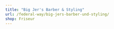 ```yaml
---
title: "Big Jer's Barber & Styling"
url: /federal-way/big-jers-barber-und-styling/
shop: Friseur
---
```

